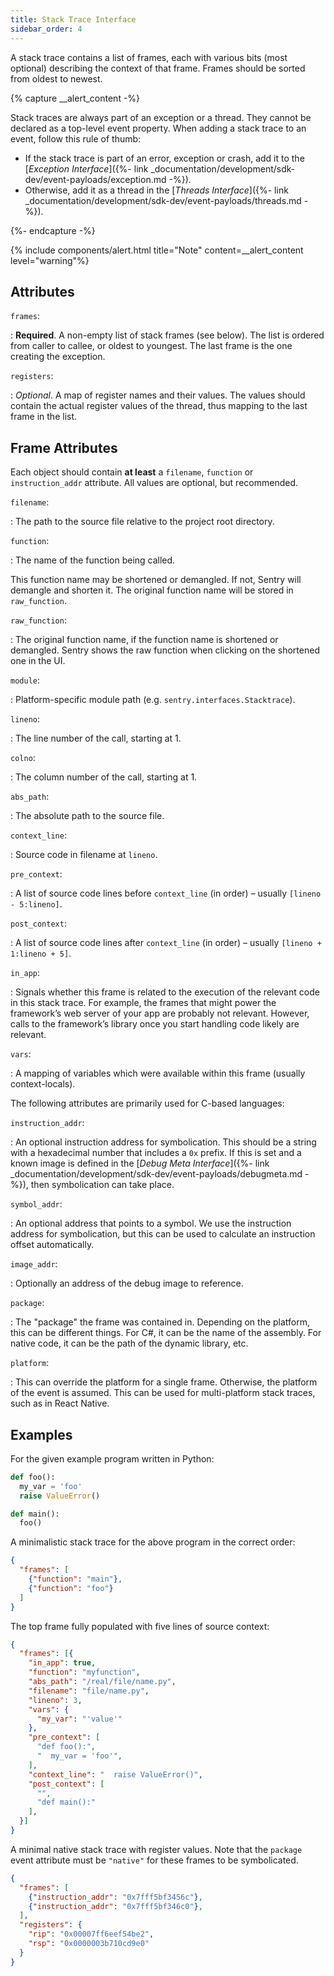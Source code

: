 ```yaml
---
title: Stack Trace Interface
sidebar_order: 4
---
```


A stack trace contains a list of frames, each with various bits (most optional)
describing the context of that frame. Frames should be sorted from oldest to
newest.

{% capture __alert_content -%}

Stack traces are always part of an exception or a thread. They cannot be
declared as a top-level event property. When adding a stack trace to an event,
follow this rule of thumb:

- If the stack trace is part of an error, exception or crash, add it to the
  [_Exception Interface_]({%- link
  _documentation/development/sdk-dev/event-payloads/exception.md -%}).
- Otherwise, add it as a thread in the [_Threads Interface_]({%- link
  _documentation/development/sdk-dev/event-payloads/threads.md -%}).

{%- endcapture -%}

{% include components/alert.html title="Note" content=__alert_content level="warning"%}

## Attributes

`frames`:

: **Required**. A non-empty list of stack frames (see below). The list is
  ordered from caller to callee, or oldest to youngest. The last frame is the
  one creating the exception.

`registers`:

: _Optional_. A map of register names and their values. The values should
  contain the actual register values of the thread, thus mapping to the last
  frame in the list.

## Frame Attributes

Each object should contain **at least** a `filename`, `function` or
`instruction_addr` attribute. All values are optional, but recommended.

`filename`:

: The path to the source file relative to the project root directory.

`function`:

: The name of the function being called.

  This function name may be shortened or demangled. If not, Sentry will demangle
  and shorten it. The original function name will be stored in `raw_function`.

`raw_function`:

: The original function name, if the function name is shortened or demangled.
  Sentry shows the raw function when clicking on the shortened one in the UI.

`module`:

: Platform-specific module path (e.g. `sentry.interfaces.Stacktrace`).

`lineno`:

: The line number of the call, starting at 1.

`colno`:

: The column number of the call, starting at 1.

`abs_path`:

: The absolute path to the source file.

`context_line`:

: Source code in filename at `lineno`.

`pre_context`:

: A list of source code lines before `context_line` (in order) – usually
  `[lineno - 5:lineno]`.

`post_context`:

: A list of source code lines after `context_line` (in order) – usually
  `[lineno + 1:lineno + 5]`.

`in_app`:

: Signals whether this frame is related to the execution of the relevant code
  in this stack trace. For example, the frames that might power the framework’s
  web server of your app are probably not relevant. However, calls to the
  framework’s library once you start handling code likely are relevant.

`vars`:

: A mapping of variables which were available within this frame (usually
  context-locals).

The following attributes are primarily used for C-based languages:

`instruction_addr`:

: An optional instruction address for symbolication. This should be a string
  with a hexadecimal number that includes a `0x` prefix. If this is set and a
  known image is defined in the [_Debug Meta Interface_]({%- link
  _documentation/development/sdk-dev/event-payloads/debugmeta.md -%}), then
  symbolication can take place.

`symbol_addr`:

: An optional address that points to a symbol. We use the instruction
  address for symbolication, but this can be used to calculate an instruction
  offset automatically.

`image_addr`:

: Optionally an address of the debug image to reference.

`package`:

: The "package" the frame was contained in. Depending on the platform, this can
  be different things. For C#, it can be the name of the assembly. For native
  code, it can be the path of the dynamic library, etc.

`platform`:

: This can override the platform for a single frame. Otherwise, the platform of
  the event is assumed. This can be used for multi-platform stack traces, such
  as in React Native.

## Examples

For the given example program written in Python:

```python
def foo():
  my_var = 'foo'
  raise ValueError()

def main():
  foo()
```

A minimalistic stack trace for the above program in the correct order:

```json
{
  "frames": [
    {"function": "main"},
    {"function": "foo"}
  ]
}
```

The top frame fully populated with five lines of source context:

```json
{
  "frames": [{
    "in_app": true,
    "function": "myfunction",
    "abs_path": "/real/file/name.py",
    "filename": "file/name.py",
    "lineno": 3,
    "vars": {
      "my_var": "'value'"
    },
    "pre_context": [
      "def foo():",
      "  my_var = 'foo'",
    ],
    "context_line": "  raise ValueError()",
    "post_context": [
      "",
      "def main():"
    ],
  }]
}
```

A minimal native stack trace with register values. Note that the `package` event
attribute must be `"native"` for these frames to be symbolicated.

```json
{
  "frames": [
    {"instruction_addr": "0x7fff5bf3456c"},
    {"instruction_addr": "0x7fff5bf346c0"},
  ],
  "registers": {
    "rip": "0x00007ff6eef54be2",
    "rsp": "0x0000003b710cd9e0"
  }
}
```
